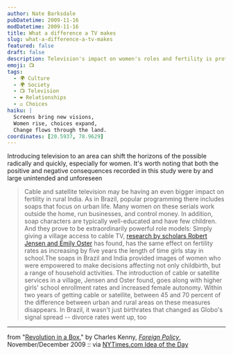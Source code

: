 ```yaml
---
author: Nate Barksdale
pubDatetime: 2009-11-16
modDatetime: 2009-11-16
title: What a difference a TV makes
slug: what-a-difference-a-tv-makes
featured: false
draft: false
description: Television's impact on women's roles and fertility is profound, as shown in studies from India and Brazil.
emoji: 📺
tags:
  - 🌍 Culture
  - 🌍 Society
  - 📺 Television
  - ❤️ Relationships
  - ⚖️ Choices
haiku: |
  Screens bring new visions,  
  Women rise, choices expand,  
  Change flows through the land.
coordinates: [20.5937, 78.9629]
---
```


Introducing television to an area can shift the horizons of the possible radically and quickly, especially for women. It's worth noting that both the positive and negative consequences recorded in this study were by and large unintended and unforeseen

> Cable and satellite television may be having an even bigger impact on fertility in rural India. As in Brazil, popular programming there includes soaps that focus on urban life. Many women on these serials work outside the home, run businesses, and control money. In addition, soap characters are typically well-educated and have few children. And they prove to be extraordinarily powerful role models: Simply giving a village access to cable TV, [research by scholars Robert Jensen and Emily Oster](http://web.archive.org/web/20160320141222/http://home.uchicago.edu/~eoster/tvwomen.pdf) has found, has the same effect on fertility rates as increasing by five years the length of time girls stay in school.The soaps in Brazil and India provided images of women who were empowered to make decisions affecting not only childbirth, but a range of household activities. The introduction of cable or satellite services in a village, Jensen and Oster found, goes along with higher girls' school enrollment rates and increased female autonomy. Within two years of getting cable or satellite, between 45 and 70 percent of the difference between urban and rural areas on these measures disappears. In Brazil, it wasn't just birthrates that changed as Globo's signal spread -- divorce rates went up, too

---

from "[Revolution in a Box](http://web.archive.org/web/20140903153928/http://www.foreignpolicy.com/articles/2009/10/19/revolution_in_a_box?page=full)," by Charles Kenny, [_Foreign Policy_](http://web.archive.org/web/20140903153928/http://www.foreignpolicy.com/articles/2009/10/19/revolution_in_a_box?page=full), November/December 2009 :: via [NYTimes.com Idea of the Day](http://ideas.blogs.nytimes.com/2009/10/21/the-upside-to-a-world-hooked-on-tv/)
